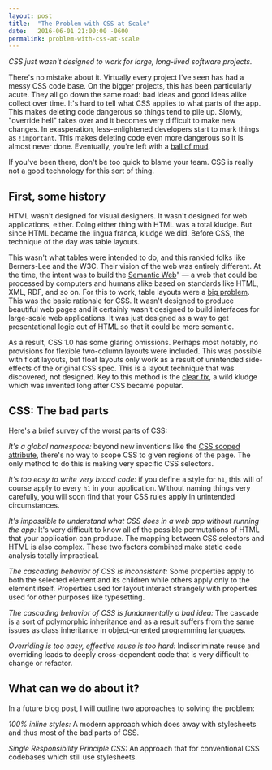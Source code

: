 ```yaml
---
layout: post
title:  "The Problem with CSS at Scale"
date:   2016-06-01 21:00:00 -0600
permalink: problem-with-css-at-scale
---
```


*CSS just wasn't designed to work for large, long-lived software projects.*

There's no mistake about it. Virtually every project I've seen has had a messy CSS code base. On the bigger projects, this has been particularly acute. They all go down the same road: bad ideas and good ideas alike  collect over time. It's hard to tell what CSS applies to what parts of the app. This makes deleting code dangerous so things tend to pile up. Slowly, "override hell" takes over and it becomes very difficult to make new changes. In exasperation, less-enlightened developers start to mark things as `!important`. This makes deleting code even more dangerous so it is almost never done. Eventually, you're left with a [ball of mud](https://en.wikipedia.org/wiki/Big_ball_of_mud).

If you've been there, don't be too quick to blame your team. CSS is really not a good technology for this sort of thing.

## First, some history

HTML wasn't designed for visual designers. It wasn't designed for web applications, either. Doing either thing with HTML was a total kludge. But since HTML became the lingua franca, kludge we did. Before CSS, the technique of the day was table layouts.

This wasn't what tables were intended to do, and this rankled folks like Berners-Lee and the W3C. Their vision of the web was entirely different. At the time, the intent was to build the [Semantic Web](https://en.wikipedia.org/wiki/Semantic_Web)" &mdash; a web that could be processed by computers and humans alike based on standards like HTML, XML, RDF, and so on. For this to work, table layouts were a [big problem](https://en.wikipedia.org/wiki/Tableless_web_design#Rationale). This was the basic rationale for CSS. It wasn't designed to produce beautiful web pages and it certainly wasn't designed to build interfaces for large-scale web applications. It was just designed as a way to get presentational logic out of HTML so that it could be more semantic.

As a result, CSS 1.0 has some glaring omissions. Perhaps most notably, no provisions for flexible two-column layouts were included. This was possible with float layouts, but float layouts only work as a result of unintended side-effects of the original CSS spec. This is a layout technique that was discovered, not designed. Key to this method is the [clear fix](https://css-tricks.com/snippets/css/clear-fix/), a wild kludge which was invented long after CSS became popular.

## CSS: The bad parts

Here's a brief survey of the worst parts of CSS:

*It's a global namespace:* beyond new inventions like the [CSS scoped attribute](http://www.w3schools.com/tags/att_style_scoped.asp), there's no way to scope CSS to given regions of the page. The only method to do this is making very specific CSS selectors.

*It's too easy to write very broad code:* if you define a style for `h1`, this will of course apply to every `h1` in your application. Without naming things very carefully, you will soon find that your CSS rules apply in unintended circumstances.

*It's impossible to understand what CSS does in a web app without running the app:* It's very difficult to know all of the possible permutations of HTML that your application can produce. The mapping between CSS selectors and HTML is also complex. These two factors combined make static code analysis totally impractical. 

*The cascading behavior of CSS is inconsistent:* Some properties apply to both the selected element and its children while others apply only to the element itself. Properties used for layout interact strangely with properties used for other purposes like typesetting. 

*The cascading behavior of CSS is fundamentally a bad idea:* The cascade is a sort of polymorphic inheritance and as a result suffers from the same issues as class inheritance in object-oriented programming languages.

*Overriding is too easy, effective reuse is too hard:* Indiscriminate reuse and overriding leads to deeply cross-dependent code that is very difficult to change or refactor.   

## What can we do about it?

In a future blog post, I will outline two approaches to solving the problem:

*100% inline styles:* A modern approach which does away with stylesheets and thus most of the bad parts of CSS.

*Single Responsibility Principle CSS:* An approach that for conventional CSS codebases which still use stylesheets.